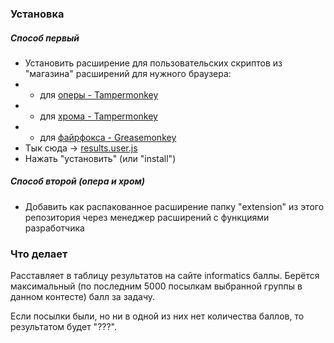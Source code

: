 ### Установка
##### Способ первый
- Установить расширение для пользовательских скриптов из "магазина" расширений для нужного браузера:
- - для [оперы - Tampermonkey](https://addons.opera.com/ru/extensions/details/tampermonkey-beta/)
- - для [хрома - Tampermonkey](https://chrome.google.com/webstore/detail/tampermonkey/dhdgffkkebhmkfjojejmpbldmpobfkfo)
- - для [файрфокса - Greasemonkey](https://addons.mozilla.org/ru/firefox/addon/greasemonkey/)
- Тык сюда -> [results.user.js](https://github.com/pew-pew/informatics-results/raw/master/results.user.js)
- Нажать "установить" (или "install")

##### Способ второй (опера и хром)
- Добавить как распакованное расширение папку "extension" из этого репозитория через менеджер расширений с функциями разработчика

### Что делает
Расставляет в таблицу результатов на сайте informatics баллы.
Берётся максимальный (по последним 5000 посылкам выбранной группы в данном контесте) балл за задачу.

Если посылки были, но ни в одной из них нет количества баллов, то результатом будет "???".
